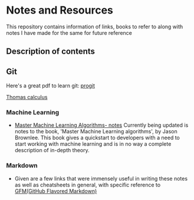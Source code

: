 # Notes and Resources
This repository contains information of links, books to refer to along with notes I have made for the same for future reference

## Description of contents
## Git
Here's a great pdf to learn git: [progit]


[Thomas calculus](https://drive.google.com/open?id=12sYgTfQ-XE6Y4gumylPHxi1W-annG2RS)

[progit]:Git/progit.pdf

### Machine Learning
- [Master Machine Learning Algorithms- notes][brownlee-notes]
  Currently being updated is notes to the book, 'Master Machine Learning algorithms', by Jason Brownlee. This book gives a quickstart to developers with a need to start working with machine learning and is in no way a complete description of in-depth theory.

[brownlee-notes]:https://github.com/sreekarsr/Notes/blob/master/machine-learning/brownlee-notes.md

### Markdown
 - Given are a few links that were immensely useful in writing these notes as well as cheatsheets in general, with specific reference to [GFM(GitHub Flavored Markdown)][gfm]

[gfm]:https://github.github.com/gfm/
